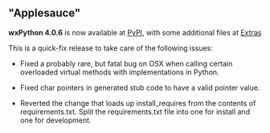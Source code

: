 <!--
.. title: wxPython 4.0.6 Released
.. slug: 2019-05-21-wxpython-406-release
.. date: 2019-05-21 
.. tags: Development, Release, Phoenix
.. category: News
.. link: 
.. description: 
.. type: text
-->

## "Applesauce"

**wxPython 4.0.6** is now available at 
[PyPI](https://pypi.org/project/wxPython/4.0.6), with some additional files at
[Extras](https://extras.wxPython.org/wxPython4/extras/)

This is a quick-fix release to take care of the following issues:

* Fixed a probably rare, but fatal bug on OSX when calling certain 
  overloaded virtual methods with implementations in Python.

* Fixed char pointers in generated stub code to have a valid pointer value.

* Reverted the change that loads up install_requires from the contents of
  requirements.txt. Split the requirements.txt file into one for install and one
  for development.

